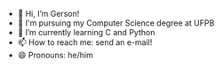 - 👋 Hi, I’m Gerson!
- 🧮 I'm pursuing my Computer Science degree at UFPB
- 🌱 I’m currently learning C and Python
- 📫 How to reach me: send an e-mail!
- 😄 Pronouns: he/him

<!---
gersongfreitas/gersongfreitas is a ✨ special ✨ repository because its `README.md` (this file) appears on your GitHub profile.
You can click the Preview link to take a look at your changes.
--->
